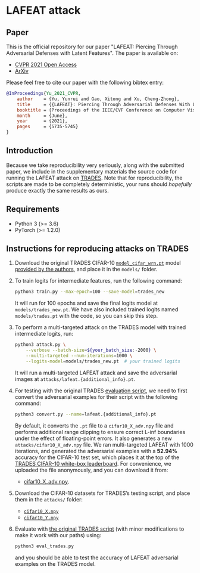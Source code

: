 # LAFEAT attack

## Paper

This is the official repository
for our paper 
"LAFEAT: Piercing Through Adversarial Defenses with Latent Features".
The paper is available on:
* [CVPR 2021 Open Access](https://openaccess.thecvf.com/content/CVPR2021/html/Yu_LAFEAT_Piercing_Through_Adversarial_Defenses_With_Latent_Features_CVPR_2021_paper.html)
* [ArXiv](https://arxiv.org/abs/2104.09284)

Please feel free to cite our paper
with the following bibtex entry:
```bibtex
@InProceedings{Yu_2021_CVPR,
    author    = {Yu, Yunrui and Gao, Xitong and Xu, Cheng-Zhong},
    title     = {{LAFEAT}: Piercing Through Adversarial Defenses With Latent Features},
    booktitle = {Proceedings of the IEEE/CVF Conference on Computer Vision and Pattern Recognition (CVPR)},
    month     = {June},
    year      = {2021},
    pages     = {5735-5745}
}
```

## Introduction
Because we take reproducibility very seriously,
along with the submitted paper,
we include in the supplementary materials
the source code for running the LAFEAT attack
on [TRADES](https://github.com/yaodongyu/TRADES).
Note that for reproducibility,
the scripts are made to be completely deterministic,
your runs should *hopefully* produce
exactly the same results as ours.

## Requirements

* Python 3 (>= 3.6)
* PyTorch (>= 1.2.0)

## Instructions for reproducing attacks on TRADES

1. Download the original TRADES CIFAR-10
   [`model_cifar_wrn.pt`](https://drive.google.com/file/d/10sHvaXhTNZGz618QmD5gSOAjO3rMzV33/view?usp=sharing)
   model [provided by the authors](https://github.com/yaodongyu/TRADES#how-to-download-our-cnn-checkpoint-for-mnist-and-wrn-34-10-checkpoint-for-cifar10),
   and place it in the `models/` folder.

2. To train logits for intermediate features,
   run the following command:
   ```sh
   python3 train.py --max-epoch=100 --save-model=trades_new
   ```
   It will run for 100 epochs
   and save the final logits model at `models/trades_new.pt`.
   We have also included trained logits
   named `models/trades.pt` with the code,
   so you can skip this step.

3. To perform a multi-targeted attack
   on the TRADES model with trained intermediate logits, run:
   ```sh
   python3 attack.py \
       --verbose --batch-size=${your_batch_size:-2000} \
       --multi-targeted --num-iterations=1000 \
       --logits-model=models/trades_new.pt  # your trained logits
   ```
   It will run a multi-targeted LAFEAT attack
   and save the adversarial images at `attacks/lafeat.{additional_info}.pt`.

4. For testing with the original TRADES
   [evaluation script](https://github.com/yaodongyu/TRADES/blob/master/evaluate_attack_cifar10.py),
   we need to first convert the adversarial examples
   for their script with the following command:
   ```sh
   python3 convert.py --name=lafeat.{additional_info}.pt
   ```
   By default,
   it converts the `.pt` file to a `cifar10_X_adv.npy` file
   and performs additional range clipping
   to ensure correct L-inf boundaries
   under the effect of floating-point errors.
   It also generates a new `attacks/cifar10_X_adv.npy` file.
   We ran multi-targeted LAFEAT with 1000 iterations,
   and generated the adversarial examples
   with a **52.94%** accuracy for the CIFAR-10 test set,
   which places it at the top of the
   [TRADES CIFAR-10 white-box leaderboard](https://github.com/yaodongyu/TRADES#white-box-leaderboard-1).
   For convenience,
   we uploaded the file anonymously,
   and you can download it from:
    * [cifar10_X_adv.npy](https://www.dropbox.com/s/ke3pi8llau1mk5a/cifar10_X_adv.npy?dl=1).

5. Download the CIFAR-10 datasets
   for TRADES’s testing script,
   and place them in the `attacks/` folder:
    * [`cifar10_X.npy`](https://drive.google.com/file/d/1PXePa721gTvmQ46bZogqNGkW31Vu6u3J/view?usp=sharing)
    * [`cifar10_Y.npy`](https://drive.google.com/file/d/1znICoQ8Ds9MH-1yhNssDs3hgBpvx57PV/view?usp=sharing)

6. Evaluate with
   [the original TRADES script](https://github.com/yaodongyu/TRADES/blob/master/evaluate_attack_cifar10.py)
   (with minor modifications to make it work with our paths)
   using:
   ```sh
   python3 eval_trades.py
   ```
   and you should be able
   to test the accuracy of LAFEAT adversarial examples
   on the TRADES model.
